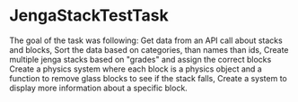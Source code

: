 # JengaStackTestTask
The goal of the task was following:
Get data from an API call about stacks and blocks,
Sort the data based on categories, than names than ids,
Create multiple jenga stacks based on "grades" and assign the correct blocks
Create a physics system where each block is a physics object and a function to remove glass blocks to see if the stack falls,
Create a system to display more information about a specific block.
